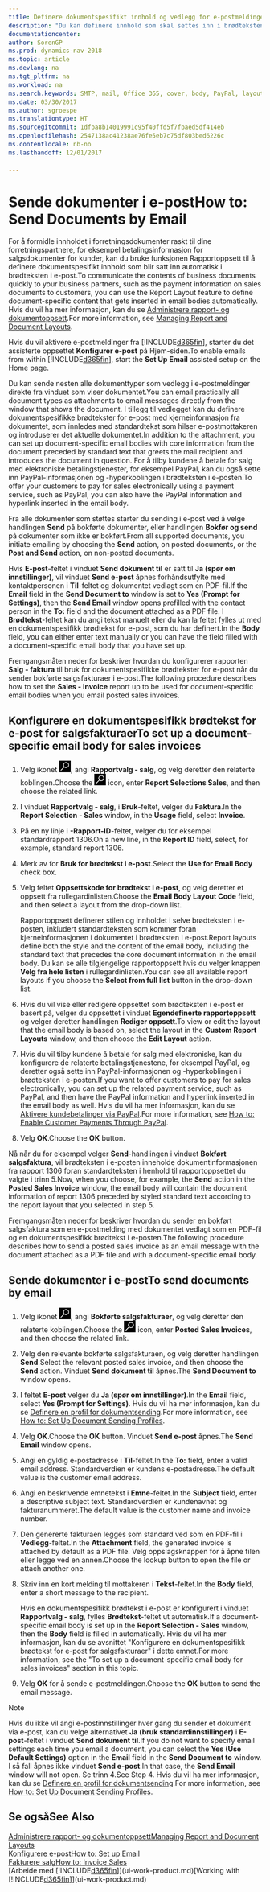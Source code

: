 ```yaml
---
title: Definere dokumentspesifikt innhold og vedlegg for e-postmeldinger
description: "Du kan definere innhold som skal settes inn i brødteksten i en e-postmelding, for eksempel en PayPal-kobling. Du kan også legge ved dokumenter i e-postmeldinger."
documentationcenter: 
author: SorenGP
ms.prod: dynamics-nav-2018
ms.topic: article
ms.devlang: na
ms.tgt_pltfrm: na
ms.workload: na
ms.search.keywords: SMTP, mail, Office 365, cover, body, PayPal, layout
ms.date: 03/30/2017
ms.author: sgroespe
ms.translationtype: HT
ms.sourcegitcommit: 1dfba8b14019991c95f40ffd5f7fbaed5df414eb
ms.openlocfilehash: 2547138ac41238ae76fe5eb7c75df803bed6226c
ms.contentlocale: nb-no
ms.lasthandoff: 12/01/2017

---
```

# <a name="how-to-send-documents-by-email"></a><span data-ttu-id="83ceb-104">Sende dokumenter i e-post</span><span class="sxs-lookup"><span data-stu-id="83ceb-104">How to: Send Documents by Email</span></span>
<span data-ttu-id="83ceb-105">For å formidle innholdet i forretningsdokumenter raskt til dine forretningspartnere, for eksempel betalingsinformasjon for salgsdokumenter for kunder, kan du bruke funksjonen Rapportoppsett til å definere dokumentspesifikt innhold som blir satt inn automatisk i brødteksten i e-post.</span><span class="sxs-lookup"><span data-stu-id="83ceb-105">To communicate the contents of business documents quickly to your business partners, such as the payment information on sales documents to customers, you can use the Report Layout feature to define document-specific content that gets inserted in email bodies automatically.</span></span> <span data-ttu-id="83ceb-106">Hvis du vil ha mer informasjon, kan du se [Administrere rapport- og dokumentoppsett](ui-manage-report-layouts.md).</span><span class="sxs-lookup"><span data-stu-id="83ceb-106">For more information, see [Managing Report and Document Layouts](ui-manage-report-layouts.md).</span></span>

<span data-ttu-id="83ceb-107">Hvis du vil aktivere e-postmeldinger fra [!INCLUDE[d365fin](includes/d365fin_md.md)], starter du det assisterte oppsettet **Konfigurer e-post** på Hjem-siden.</span><span class="sxs-lookup"><span data-stu-id="83ceb-107">To enable emails from within [!INCLUDE[d365fin](includes/d365fin_md.md)], start the **Set Up Email** assisted setup on the Home page.</span></span>

<span data-ttu-id="83ceb-108">Du kan sende nesten alle dokumenttyper som vedlegg i e-postmeldinger direkte fra vinduet som viser dokumentet.</span><span class="sxs-lookup"><span data-stu-id="83ceb-108">You can email practically all document types as attachments to email messages directly from the window that shows the document.</span></span> <span data-ttu-id="83ceb-109">I tillegg til vedlegget kan du definere dokumentspesifikke brødtekster for e-post med kjerneinformasjon fra dokumentet, som innledes med standardtekst som hilser e-postmottakeren og introduserer det aktuelle dokumentet.</span><span class="sxs-lookup"><span data-stu-id="83ceb-109">In addition to the attachment, you can set up document-specific email bodies with core information from the document preceded by standard text that greets the mail recipient and introduces the document in question.</span></span> <span data-ttu-id="83ceb-110">For å tilby kundene å betale for salg med elektroniske betalingstjenester, for eksempel PayPal, kan du også sette inn PayPal-informasjonen og -hyperkoblingen i brødteksten i e-posten.</span><span class="sxs-lookup"><span data-stu-id="83ceb-110">To offer your customers to pay for sales electronically using a payment service, such as PayPal, you can also have the PayPal information and hyperlink inserted in the email body.</span></span>

<span data-ttu-id="83ceb-111">Fra alle dokumenter som støttes starter du sending i e-post ved å velge handlingen **Send** på bokførte dokumenter, eller handlingen **Bokfør og send** på dokumenter som ikke er bokført.</span><span class="sxs-lookup"><span data-stu-id="83ceb-111">From all supported documents, you initiate emailing by choosing the **Send** action, on posted documents, or the **Post and Send** action, on non-posted documents.</span></span>

<span data-ttu-id="83ceb-112">Hvis **E-post**-feltet i vinduet **Send dokument til** er satt til **Ja (spør om innstillinger)**, vil vinduet **Send e-post** åpnes forhåndsutfylte med kontaktpersonen i **Til**-feltet og dokumentet vedlagt som en PDF-fil.</span><span class="sxs-lookup"><span data-stu-id="83ceb-112">If the **Email** field in the **Send Document to** window is set to **Yes (Prompt for Settings)**, then the **Send Email** window opens prefilled with the contact person in the **To:** field and the document attached as a PDF file.</span></span> <span data-ttu-id="83ceb-113">I **Brødtekst**-feltet kan du angi tekst manuelt eller du kan la feltet fylles ut med en dokumentspesifikk brødtekst for e-post, som du har definert.</span><span class="sxs-lookup"><span data-stu-id="83ceb-113">In the **Body** field, you can either enter text manually or you can have the field filled with a document-specific email body that you have set up.</span></span>

<span data-ttu-id="83ceb-114">Fremgangsmåten nedenfor beskriver hvordan du konfigurerer rapporten **Salg - faktura** til bruk for dokumentspesifikke brødtekster for e-post når du sender bokførte salgsfakturaer i e-post.</span><span class="sxs-lookup"><span data-stu-id="83ceb-114">The following procedure describes how to set the **Sales - Invoice** report up to be used for document-specific email bodies when you email posted sales invoices.</span></span>

## <a name="to-set-up-a-document-specific-email-body-for-sales-invoices"></a><span data-ttu-id="83ceb-115">Konfigurere en dokumentspesifikk brødtekst for e-post for salgsfakturaer</span><span class="sxs-lookup"><span data-stu-id="83ceb-115">To set up a document-specific email body for sales invoices</span></span>
1. <span data-ttu-id="83ceb-116">Velg ikonet ![Søk etter side eller rapport](media/ui-search/search_small.png "Søk etter side eller rapport"), angi **Rapportvalg - salg**, og velg deretter den relaterte koblingen.</span><span class="sxs-lookup"><span data-stu-id="83ceb-116">Choose the ![Search for Page or Report](media/ui-search/search_small.png "Search for Page or Report icon") icon, enter **Report Selections Sales**, and then choose the related link.</span></span>
2. <span data-ttu-id="83ceb-117">I vinduet **Rapportvalg - salg**, i **Bruk**-feltet, velger du **Faktura**.</span><span class="sxs-lookup"><span data-stu-id="83ceb-117">In the **Report Selection - Sales** window, in the **Usage** field, select **Invoice**.</span></span>
3. <span data-ttu-id="83ceb-118">På en ny linje i **-Rapport-ID**-feltet, velger du for eksempel standardrapport 1306.</span><span class="sxs-lookup"><span data-stu-id="83ceb-118">On a new line, in the **Report ID** field, select, for example, standard report 1306.</span></span>
4. <span data-ttu-id="83ceb-119">Merk av for **Bruk for brødtekst i e-post**.</span><span class="sxs-lookup"><span data-stu-id="83ceb-119">Select the **Use for Email Body** check box.</span></span>
5. <span data-ttu-id="83ceb-120">Velg feltet **Oppsettskode for brødtekst i e-post**, og velg deretter et oppsett fra rullegardinlisten.</span><span class="sxs-lookup"><span data-stu-id="83ceb-120">Choose the **Email Body Layout Code** field, and then select a layout from the drop-down list.</span></span>

    <span data-ttu-id="83ceb-121">Rapportoppsett definerer stilen og innholdet i selve brødteksten i e-posten, inkludert standardteksten som kommer foran kjerneinformasjonen i dokumentet i brødteksten i e-post.</span><span class="sxs-lookup"><span data-stu-id="83ceb-121">Report layouts define both the style and the content of the email body, including the standard text that precedes the core document information in the email body.</span></span> <span data-ttu-id="83ceb-122">Du kan se alle tilgjengelige rapportoppsett hvis du velger knappen **Velg fra hele listen** i rullegardinlisten.</span><span class="sxs-lookup"><span data-stu-id="83ceb-122">You can see all available report layouts if you choose the **Select from full list** button in the drop-down list.</span></span>
6. <span data-ttu-id="83ceb-123">Hvis du vil vise eller redigere oppsettet som brødteksten i e-post er basert på, velger du oppsettet i vinduet **Egendefinerte rapportoppsett** og velger deretter handlingen **Rediger oppsett**.</span><span class="sxs-lookup"><span data-stu-id="83ceb-123">To view or edit the layout that the email body is based on, select the layout in the **Custom Report Layouts** window, and then choose the **Edit Layout** action.</span></span>
7. <span data-ttu-id="83ceb-124">Hvis du vil tilby kundene å betale for salg med elektroniske, kan du konfigurere de relaterte betalingstjenestene, for eksempel PayPal, og deretter også sette inn PayPal-informasjonen og -hyperkoblingen i brødteksten i e-posten.</span><span class="sxs-lookup"><span data-stu-id="83ceb-124">If you want to offer customers to pay for sales electronically, you can set up the related payment service, such as PayPal, and then have the PayPal information and hyperlink inserted in the email body as well.</span></span> <span data-ttu-id="83ceb-125">Hvis du vil ha mer informasjon, kan du se [Aktivere kundebetalinger via PayPal](sales-how-enable-payment-service-extensions.md).</span><span class="sxs-lookup"><span data-stu-id="83ceb-125">For more information, see [How to: Enable Customer Payments Through PayPal](sales-how-enable-payment-service-extensions.md).</span></span>
8. <span data-ttu-id="83ceb-126">Velg **OK**.</span><span class="sxs-lookup"><span data-stu-id="83ceb-126">Choose the **OK** button.</span></span>

<span data-ttu-id="83ceb-127">Nå når du for eksempel velger **Send**-handlingen i vinduet **Bokført salgsfaktura**, vil brødteksten i e-posten inneholde dokumentinformasjonen fra rapport 1306 foran standardteksten i henhold til rapportoppsettet du valgte i trinn 5.</span><span class="sxs-lookup"><span data-stu-id="83ceb-127">Now, when you choose, for example, the **Send** action in the **Posted Sales Invoice** window, the email body will contain the document information of report 1306 preceded by styled standard text according to the report layout that you selected in step 5.</span></span>

<span data-ttu-id="83ceb-128">Fremgangsmåten nedenfor beskriver hvordan du sender en bokført salgsfaktura som en e-postmelding med dokumentet vedlagt som en PDF-fil og en dokumentspesifikk brødtekst i e-posten.</span><span class="sxs-lookup"><span data-stu-id="83ceb-128">The following procedure describes how to send a posted sales invoice as an email message with the document attached as a PDF file and with a document-specific email body.</span></span>

## <a name="to-send-documents-by-email"></a><span data-ttu-id="83ceb-129">Sende dokumenter i e-post</span><span class="sxs-lookup"><span data-stu-id="83ceb-129">To send documents by email</span></span>
1. <span data-ttu-id="83ceb-130">Velg ikonet ![Søk etter side eller rapport](media/ui-search/search_small.png "Søk etter side eller rapport"), angi **Bokførte salgsfakturaer**, og velg deretter den relaterte koblingen.</span><span class="sxs-lookup"><span data-stu-id="83ceb-130">Choose the ![Search for Page or Report](media/ui-search/search_small.png "Search for Page or Report icon") icon, enter **Posted Sales Invoices**, and then choose the related link.</span></span>
2. <span data-ttu-id="83ceb-131">Velg den relevante bokførte salgsfakturaen, og velg deretter handlingen **Send**.</span><span class="sxs-lookup"><span data-stu-id="83ceb-131">Select the relevant posted sales invoice, and then choose the **Send** action.</span></span> <span data-ttu-id="83ceb-132">Vinduet **Send dokument til** åpnes.</span><span class="sxs-lookup"><span data-stu-id="83ceb-132">The **Send Document to** window opens.</span></span>
3. <span data-ttu-id="83ceb-133">I feltet **E-post** velger du **Ja (spør om innstillinger)**.</span><span class="sxs-lookup"><span data-stu-id="83ceb-133">In the **Email** field, select **Yes (Prompt for Settings)**.</span></span> <span data-ttu-id="83ceb-134">Hvis du vil ha mer informasjon, kan du se [Definere en profil for dokumentsending](sales-how-setup-document-send-profiles.md).</span><span class="sxs-lookup"><span data-stu-id="83ceb-134">For more information, see [How to: Set Up Document Sending Profiles](sales-how-setup-document-send-profiles.md).</span></span>
4. <span data-ttu-id="83ceb-135">Velg **OK**.</span><span class="sxs-lookup"><span data-stu-id="83ceb-135">Choose the **OK** button.</span></span> <span data-ttu-id="83ceb-136">Vinduet **Send e-post** åpnes.</span><span class="sxs-lookup"><span data-stu-id="83ceb-136">The **Send Email** window opens.</span></span>
5. <span data-ttu-id="83ceb-137">Angi en gyldig e-postadresse i **Til**-feltet.</span><span class="sxs-lookup"><span data-stu-id="83ceb-137">In the **To:** field, enter a valid email address.</span></span> <span data-ttu-id="83ceb-138">Standardverdien er kundens e-postadresse.</span><span class="sxs-lookup"><span data-stu-id="83ceb-138">The default value is the customer email address.</span></span>
6. <span data-ttu-id="83ceb-139">Angi en beskrivende emnetekst i **Emne**-feltet.</span><span class="sxs-lookup"><span data-stu-id="83ceb-139">In the **Subject** field, enter a descriptive subject text.</span></span> <span data-ttu-id="83ceb-140">Standardverdien er kundenavnet og fakturanummeret.</span><span class="sxs-lookup"><span data-stu-id="83ceb-140">The default value is the customer name and invoice number.</span></span>
7. <span data-ttu-id="83ceb-141">Den genererte fakturaen legges som standard ved som en PDF-fil i **Vedlegg**-feltet.</span><span class="sxs-lookup"><span data-stu-id="83ceb-141">In the **Attachment** field, the generated invoice is attached by default as a PDF file.</span></span> <span data-ttu-id="83ceb-142">Velg oppslagsknappen for å åpne filen eller legge ved en annen.</span><span class="sxs-lookup"><span data-stu-id="83ceb-142">Choose the lookup button to open the file or attach another one.</span></span>
8. <span data-ttu-id="83ceb-143">Skriv inn en kort melding til mottakeren i **Tekst**-feltet.</span><span class="sxs-lookup"><span data-stu-id="83ceb-143">In the **Body** field, enter a short message to the recipient.</span></span>

    <span data-ttu-id="83ceb-144">Hvis en dokumentspesifikk brødtekst i e-post er konfigurert i vinduet **Rapportvalg - salg**, fylles **Brødtekst**-feltet ut automatisk.</span><span class="sxs-lookup"><span data-stu-id="83ceb-144">If a document-specific email body is set up in the **Report Selection - Sales** window, then the **Body** field is filled in automatically.</span></span> <span data-ttu-id="83ceb-145">Hvis du vil ha mer informasjon, kan du se avsnittet "Konfigurere en dokumentspesifikk brødtekst for e-post for salgsfakturaer" i dette emnet.</span><span class="sxs-lookup"><span data-stu-id="83ceb-145">For more information, see the "To set up a document-specific email body for sales invoices" section in this topic.</span></span>
9. <span data-ttu-id="83ceb-146">Velg **OK** for å sende e-postmeldingen.</span><span class="sxs-lookup"><span data-stu-id="83ceb-146">Choose the **OK** button to send the email message.</span></span>

> [!NOTE]  
>   <span data-ttu-id="83ceb-147">Hvis du ikke vil angi e-postinnstillinger hver gang du sender et dokument via e-post, kan du velge alternativet **Ja (bruk standardinnstillinger)** i **E-post**-feltet i vinduet **Send dokument til**.</span><span class="sxs-lookup"><span data-stu-id="83ceb-147">If you do not want to specify email settings each time you email a document, you can select the **Yes (Use Default Settings)** option in the **Email** field in the **Send Document to** window.</span></span> <span data-ttu-id="83ceb-148">I så fall åpnes ikke vinduet **Send e-post**.</span><span class="sxs-lookup"><span data-stu-id="83ceb-148">In that case, the **Send Email** window will not open.</span></span> <span data-ttu-id="83ceb-149">Se trinn 4.</span><span class="sxs-lookup"><span data-stu-id="83ceb-149">See Step 4.</span></span> <span data-ttu-id="83ceb-150">Hvis du vil ha mer informasjon, kan du se [Definere en profil for dokumentsending](sales-how-setup-document-send-profiles.md).</span><span class="sxs-lookup"><span data-stu-id="83ceb-150">For more information, see [How to: Set Up Document Sending Profiles](sales-how-setup-document-send-profiles.md).</span></span>

## <a name="see-also"></a><span data-ttu-id="83ceb-151">Se også</span><span class="sxs-lookup"><span data-stu-id="83ceb-151">See Also</span></span>
[<span data-ttu-id="83ceb-152">Administrere rapport- og dokumentoppsett</span><span class="sxs-lookup"><span data-stu-id="83ceb-152">Managing Report and Document Layouts</span></span>](ui-manage-report-layouts.md)  
[<span data-ttu-id="83ceb-153">Konfigurere e-post</span><span class="sxs-lookup"><span data-stu-id="83ceb-153">How to: Set up Email</span></span>](madeira-how-setup-email.md)  
[<span data-ttu-id="83ceb-154">Fakturere salg</span><span class="sxs-lookup"><span data-stu-id="83ceb-154">How to: Invoice Sales</span></span>](sales-how-invoice-sales.md)  
<span data-ttu-id="83ceb-155">[Arbeide med [!INCLUDE[d365fin](includes/d365fin_md.md)]](ui-work-product.md)</span><span class="sxs-lookup"><span data-stu-id="83ceb-155">[Working with [!INCLUDE[d365fin](includes/d365fin_md.md)]](ui-work-product.md)</span></span>


